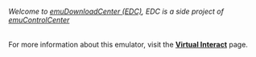 ###### Welcome to [emuDownloadCenter (EDC)](https://github.com/PhoenixInteractiveNL/emuDownloadCenter/wiki/), EDC is a side project of [emuControlCenter](https://github.com/PhoenixInteractiveNL/emuControlCenter/wiki/)

For more information about this emulator, visit the [**Virtual Interact**](https://github.com/PhoenixInteractiveNL/emuDownloadCenter/wiki/Emulator-vinter#menu) page.
